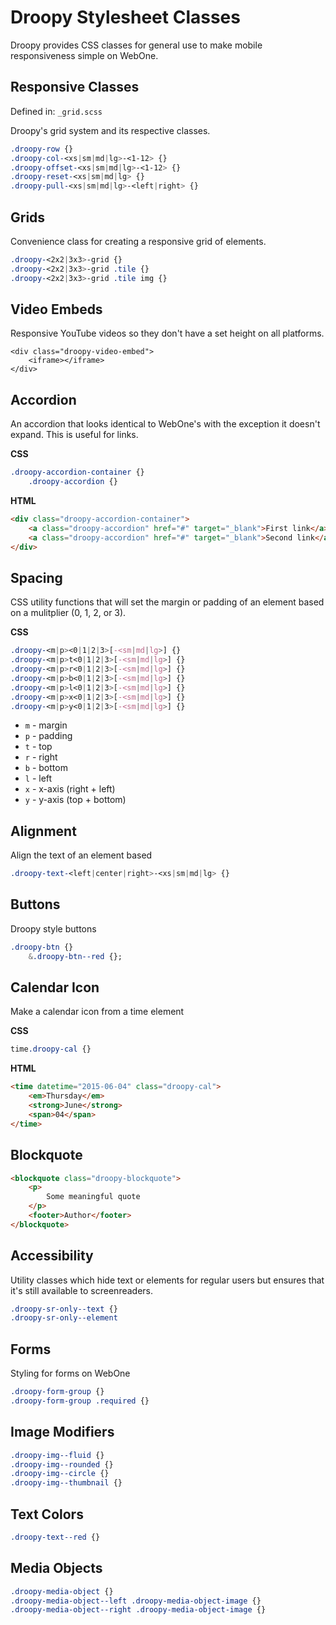 # Droopy Stylesheet Classes

Droopy provides CSS classes for general use to make mobile responsiveness simple on WebOne.

## Responsive Classes

Defined in: `_grid.scss`

Droopy's grid system and its respective classes.

```css
.droopy-row {}
.droopy-col-<xs|sm|md|lg>-<1-12> {}
.droopy-offset-<xs|sm|md|lg>-<1-12> {}
.droopy-reset-<xs|sm|md|lg> {}
.droopy-pull-<xs|sm|md|lg>-<left|right> {}
```

## Grids

Convenience class for creating a responsive grid of elements.

```css
.droopy-<2x2|3x3>-grid {}
.droopy-<2x2|3x3>-grid .tile {}
.droopy-<2x2|3x3>-grid .tile img {}
```

## Video Embeds

Responsive YouTube videos so they don't have a set height on all platforms.

```
<div class="droopy-video-embed">
    <iframe></iframe>
</div>
```

## Accordion

An accordion that looks identical to WebOne's with the exception it doesn't expand. This is useful for links.

**CSS**

```css
.droopy-accordion-container {}
    .droopy-accordion {}
```

**HTML**

```html
<div class="droopy-accordion-container">
	<a class="droopy-accordion" href="#" target="_blank">First link</a>
	<a class="droopy-accordion" href="#" target="_blank">Second link</a>
</div>
```

## Spacing

CSS utility functions that will set the margin or padding of an element based on a mulitplier (0, 1, 2, or 3).

**CSS**

```css
.droopy-<m|p><0|1|2|3>[-<sm|md|lg>] {}
.droopy-<m|p>t<0|1|2|3>[-<sm|md|lg>] {}
.droopy-<m|p>r<0|1|2|3>[-<sm|md|lg>] {}
.droopy-<m|p>b<0|1|2|3>[-<sm|md|lg>] {}
.droopy-<m|p>l<0|1|2|3>[-<sm|md|lg>] {}
.droopy-<m|p>x<0|1|2|3>[-<sm|md|lg>] {}
.droopy-<m|p>y<0|1|2|3>[-<sm|md|lg>] {}
```

- `m` - margin
- `p` - padding
- `t` - top
- `r` - right
- `b` - bottom
- `l` - left
- `x` - x-axis (right + left)
- `y` - y-axis (top + bottom)

## Alignment

Align the text of an element based

```css
.droopy-text-<left|center|right>-<xs|sm|md|lg> {}
```

## Buttons

Droopy style buttons

```css
.droopy-btn {}
    &.droopy-btn--red {};
```

## Calendar Icon

Make a calendar icon from a time element

**CSS**

```css
time.droopy-cal {}
```

**HTML**

```html
<time datetime="2015-06-04" class="droopy-cal">
    <em>Thursday</em>
    <strong>June</strong>
    <span>04</span>
</time>
```

## Blockquote

```html
<blockquote class="droopy-blockquote">
    <p>
        Some meaningful quote
    </p>
    <footer>Author</footer>
</blockquote>
```

## Accessibility

Utility classes which hide text or elements for regular users but ensures that it's still available to screenreaders.

```css
.droopy-sr-only--text {}
.droopy-sr-only--element
```

## Forms

Styling for forms on WebOne

```css
.droopy-form-group {}
.droopy-form-group .required {}
```

## Image Modifiers

```css
.droopy-img--fluid {}
.droopy-img--rounded {}
.droopy-img--circle {}
.droopy-img--thumbnail {}
```

## Text Colors

```css
.droopy-text--red {}
```

## Media Objects

```css
.droopy-media-object {}
.droopy-media-object--left .droopy-media-object-image {}
.droopy-media-object--right .droopy-media-object-image {}
```
